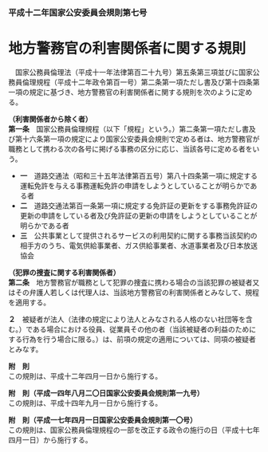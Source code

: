 ### 平成十二年国家公安委員会規則第七号  
# 地方警務官の利害関係者に関する規則  
　国家公務員倫理法（平成十一年法律第百二十九号）第五条第三項並びに国家公務員倫理規程（平成十二年政令第百一号）第二条第一項ただし書及び第十四条第一項の規定に基づき、地方警務官の利害関係者に関する規則を次のように定める。  
  
**（利害関係者から除く者）**  
**第一条**　国家公務員倫理規程（以下「規程」という。）第二条第一項ただし書及び第十六条第一項の規定により国家公安委員会規則で定める者は、地方警務官が職務として携わる次の各号に掲げる事務の区分に応じ、当該各号に定める者をいう。  
* **一**　道路交通法（昭和三十五年法律第百五号）第八十四条第一項に規定する運転免許を与える事務運転免許の申請をしようとしていることが明らかである者  
* **二**　道路交通法第百一条第一項に規定する免許証の更新をする事務免許証の更新の申請をしている者及び免許証の更新の申請をしようとしていることが明らかである者  
* **三**　公共事業として提供されるサービスの利用契約に関する事務当該契約の相手方のうち、電気供給事業者、ガス供給事業者、水道事業者及び日本放送協会  
  
**（犯罪の捜査に関する利害関係者）**  
**第二条**　地方警務官が職務として犯罪の捜査に携わる場合の当該犯罪の被疑者又はその弁護人若しくは代理人は、当該地方警務官の利害関係者とみなして、規程を適用する。  
  
**２**　被疑者が法人（法律の規定により法人とみなされる人格のない社団等を含む。）である場合における役員、従業員その他の者（当該被疑者の利益のためにする行為を行う場合に限る。）は、前項の規定の適用については、同項の被疑者とみなす。  
  
**附　則**  
この規則は、平成十二年四月一日から施行する。  
  
**附　則（平成一四年八月二〇日国家公安委員会規則第一九号）**  
この規則は、平成十四年九月一日から施行する。  
  
**附　則（平成一七年四月一日国家公安委員会規則第一〇号）**  
この規則は、国家公務員倫理規程の一部を改正する政令の施行の日（平成十七年四月一日）から施行する。  
  
